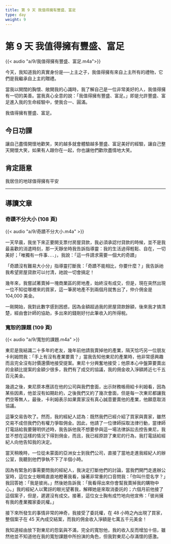 ```yaml
---
title: 第 9 天 我值得擁有豐盛、富足
type: day
weight: 9
---
```


# 第 9 天 我值得擁有豐盛、富足

{{< audio "a/9/我值得擁有豐盛、富足.m4a">}}

今天，我知道我的真實身份是──上主之子，我值得擁有來自上主所有的禮物，它們是我繼承自上主的贈禮。

當我以開闊的胸懷、敞開我的心識時，我了解自己是一位非常美好的人，我值得擁有一切的美善。當我真心全意的說：「我值得擁有豐盛、富足。」即是允許豐盛、富足進入我的生命經驗中，使我合一、圓滿。

我值得擁有豐盛、富足。

## 今日功課

讓自己盡情開懷地歡笑，笑的越多就會體驗越多豐盛、富足美好的經驗，讓自己整天開懷大笑，如果有人跟你在一起，你也讓他們歡欣盡情地大笑。

## 肯定語意

我居住的地球值得擁有平安

---

## 導讀文章

### 奇蹟不分大小 (108 頁)

{{< audio "a/9/奇蹟不分大小.m4a" >}}

一天早晨，我坐下來正要開支票付房屋貸款，我必須承認付貸款的時候，並不是我最喜歡的消遣時刻，那一天靜坐時我告訴指導靈：我的生活過得輕鬆、自在，一切美好；「唯獨有一件事．．．」，我說：「這一件請求需要一個大的奇蹟」

「奇蹟沒有難易大小分」指導靈打斷我：「奇蹟不能相比，你要什麼？」我告訴祂我希望房屋貸款可以付清，祂說一切會搞定！

幾年來，我嘗試著賣掉一塊商業區的房地產，始終沒有成交，但是，現在突然出現一位不知從哪裡來的買家，這一筆房地產不到兩個月就售出了，仲介佣金是 104,000 美金。

一剛開始，我對此數字感到困惑，因為金額超過我的房屋貸款餘額，後來我才搞清楚，經由會計師的協助，多出來的錢剛好付此筆收入的所得稅。

### 寬恕的課題 (109 頁)

{{< audio "a/9/寬恕的課題.m4a" >}}

東尼是我結識二十多年的老友，幾年前他請我賣掉他的產業，隔天恰巧另一位朋友卡利姆問我：「手上有沒有產業要賣？」當我告知他東尼的產業時，他非常感興趣而且完全沒有討價還價地接受提案。東尼十分興奮地接受；他原本心中盤算要賣出的金額比提案的金額少很多，我們有了成交的協議，我的佣金收入淨額將近七千五百元美金。

幾週之後，東尼原本應該在他的公司與我們會面，出示財務帳冊給卡利姆看，因為某些因素，他並沒有如期赴約，之後我們又約了幾次會面，但是每一次東尼都讓我們空等無人，最後，卡利姆表示如果賣家沒有真心誠意要賣他的產業，他願意取消協議。

這筆交易告吹了。然而，我的經紀人認為：既然我們已經介紹了買家與賣家，雖然交易不成但我們仍有權力爭取佣金。因此，他請了一位律師採取法律行動，當律師打電話給我要聲明供述時，我告訴他我不想要參與這一場法律訴訟去控告東尼，我並不想在這樣的情況下得到佣金，而且，我已經原諒了東尼的行為，我打電話給經紀人向他告知我的決定。

當天稍晚時，一位從未蒙面的亞洲女士到我們公司，直接了當地走進我經紀人的辦公室，我聽到他們爭執不下了半個小時。

因為有緊急的事需要問我的經紀人，我決定打斷他們的討論，當我們開門走進辦公室時，這位女士眼睛直直地瞪著我看，操著非常重的口音問我：「你叫什麼名字？」我回答她：「我是彼尚。」然後她告訴我：「我看得出來你會幫我賣掉我的購物中心。」我的經紀人以驚訝的眼光望著我，解釋她是來取消委託的；六個月前他接了這個案子，但是，遲遲沒有成交。接著，這位女士胸有成竹地向他宣佈：「彼尚擁有我的產業獨家委託權。」

接下來所發生的事情非常的神奇，我接受了委託權，在 48 小時之內出現了買家，整個案子在 45 天內成交結案，而我的佣金收入淨額是七萬五千元美金！

我知道經由放下對東尼的怨氣與不滿，完全的寬恕他，我的收入反而增加十倍，雖然他並不知道他在我的寬恕課題中所扮演的角色，但我對東尼心存滿懷的感激。
